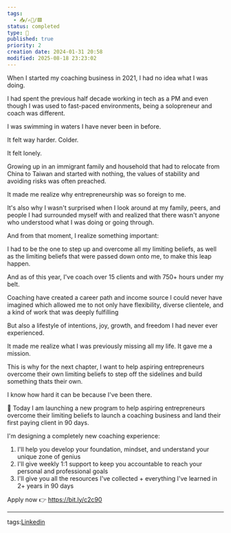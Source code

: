 ```yaml
---
tags:
  - 📥️/✍🏻/🟩
status: completed
type: 💼
published: true
priority: 2
creation date: 2024-01-31 20:58
modified: 2025-08-18 23:23:02
---
```

When I started my coaching business in 2021, I had no idea what I was doing. 

I had spent the previous half decade working in tech as a PM and even though I was used to fast-paced environments, being a solopreneur and coach was different.

I was swimming in waters I have never been in before.
 
It felt way harder. 
Colder.

It felt lonely.

Growing up in an immigrant family and household that had to relocate from China to Taiwan and started with nothing, the values of stability and avoiding risks was often preached. 

It made me realize why entrepreneurship was so foreign to me. 

It's also why I wasn't surprised when I look around at my family, peers, and people I had surrounded myself with and realized that there wasn't anyone who understood what I was doing or going through. 

And from that moment, I realize something important: 

I had to be the one to step up and overcome all my limiting beliefs, as well as the limiting beliefs that were passed down onto me, to make this leap happen. 

And as of this year, I've coach over 15 clients and with 750+ hours under my belt.

Coaching have created a career path and income source I could never have imagined which allowed me to not only have flexibility, diverse clientele, and a kind of work that was deeply fulfilling

But also a lifestyle of intentions, joy, growth, and freedom I had never ever experienced.

It made me realize what I was previously missing all my life.
It gave me a mission.

This is why for the next chapter, I want to help aspiring entrepreneurs overcome their own limiting beliefs to step off the sidelines and build something thats their own.

I know how hard it can be because I've been there. 

🚀 Today I am launching a new program to help aspiring entrepreneurs overcome their limiting beliefs to launch a coaching business and land their first paying client in 90 days.

I'm designing a completely new coaching experience:
1. I'll help you develop your foundation, mindset, and understand your unique zone of genius
2. I'll give weekly 1:1 support to keep you accountable to reach your personal and professional goals
3. I'll give you all the resources I've collected + everything I've learned in 2+ years in 90 days
  
Apply now 👉 https://bit.ly/c2c90








---
tags:[Linkedin](linkedin)